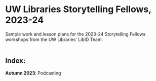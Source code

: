# UW Libraries Storytelling Fellows, 2023-24
Sample work and lesson plans for the 2023-24 Storytelling Fellows workshops from the UW Libraries' LibID Team.
<br><br>
## Index:
**Autumn 2023**: Podcasting
